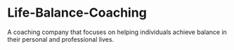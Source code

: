 # Life-Balance-Coaching
A coaching company that focuses on helping individuals achieve balance in their personal and professional lives.
